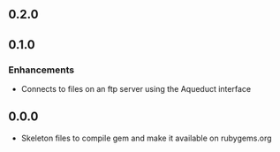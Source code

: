 ## 0.2.0

## 0.1.0

### Enhancements
- Connects to files on an ftp server using the Aqueduct interface

## 0.0.0
- Skeleton files to compile gem and make it available on rubygems.org
